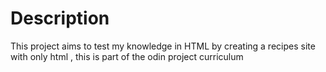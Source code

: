 # Description
This project aims to test my knowledge in HTML by creating a recipes site with only html , this is part of the odin project 
curriculum
